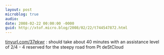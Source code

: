 ```yaml
---
layout: post
microblog: true
audio: 
date: 2008-02-22 00:00:00 -0000
guid: http://xtof.micro.blog/2008/02/22/t744547872.html
---
```

[tinyurl.com/37ekwr](http://tinyurl.com/37ekwr) : should take about 40 minutes with an assistance level of 2/4 - 4 reserved for the steepy road from Pt deStCloud
